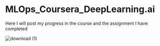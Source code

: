 # MLOps_Coursera_DeepLearning.ai
Here I will post my progress in the course and the assignment I have completed


![download (1)](https://github.com/Shiv1143/MLOps_Coursera_DeepLearning.ai/assets/105177971/fe1b97ef-4dca-46aa-b21e-af2ac4f91415)
